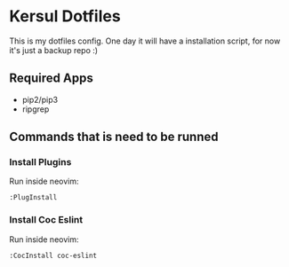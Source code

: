 # Kersul Dotfiles

This is my dotfiles config. One day it will have a installation script, for now it's just a backup repo :)

## Required Apps

- pip2/pip3
- ripgrep

## Commands that is need to be runned

### Install Plugins

Run inside neovim:

```vim
:PlugInstall
```

### Install Coc Eslint

Run inside neovim:

```vim
:CocInstall coc-eslint
```


